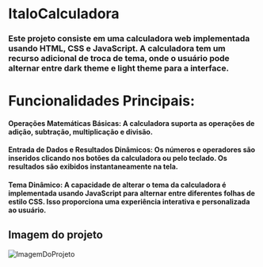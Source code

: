 # ItaloCalculadora
### Este projeto consiste em uma calculadora web implementada usando HTML, CSS e JavaScript. A calculadora tem um recurso adicional de troca de tema, onde o usuário pode alternar entre dark theme e light theme para a interface.
# Funcionalidades Principais:

  ####  Operações Matemáticas Básicas: A calculadora suporta as operações de adição, subtração, multiplicação e divisão.

  ####  Entrada de Dados e Resultados Dinâmicos: Os números e operadores são inseridos clicando nos botões da calculadora ou pelo teclado. Os resultados são exibidos instantaneamente na tela.

  #### Tema Dinâmico: A capacidade de alterar o tema da calculadora é implementada usando JavaScript para alternar entre diferentes folhas de estilo CSS. Isso proporciona uma experiência interativa e personalizada ao usuário.

  ## Imagem do projeto
![ImagemDoProjeto](https://github.com/Ital023/ItaloCalculadora/assets/113559117/b12b08af-d4e6-4d3e-b1f7-efd076976046)
